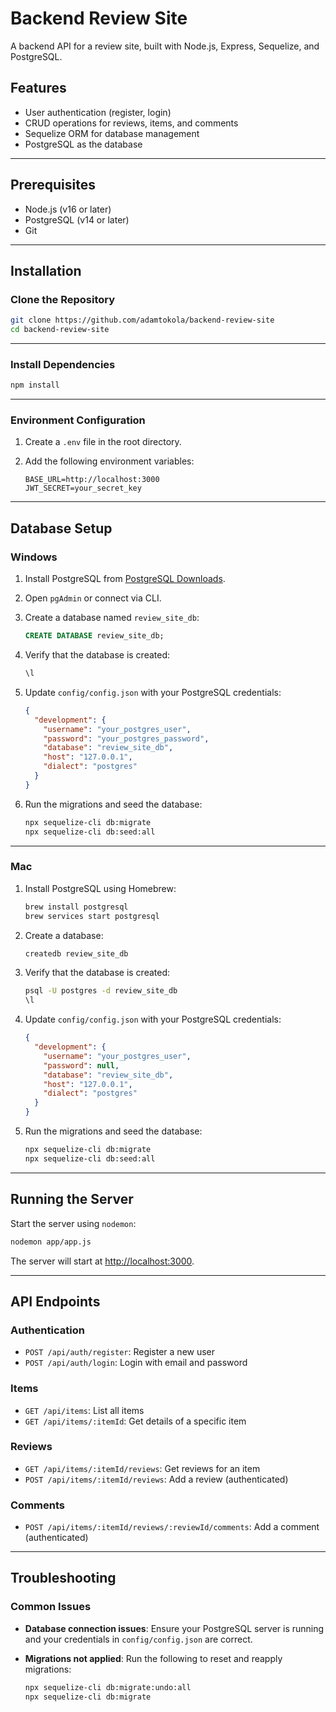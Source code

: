 # Backend Review Site

A backend API for a review site, built with Node.js, Express, Sequelize, and PostgreSQL.

## Features

- User authentication (register, login)
- CRUD operations for reviews, items, and comments
- Sequelize ORM for database management
- PostgreSQL as the database

---

## Prerequisites

- Node.js (v16 or later)
- PostgreSQL (v14 or later)
- Git

---

## Installation

### Clone the Repository

```bash
git clone https://github.com/adamtokola/backend-review-site
cd backend-review-site
```

---

### Install Dependencies

```bash
npm install
```

---

### Environment Configuration

1. Create a `.env` file in the root directory.
2. Add the following environment variables:

    ```plaintext
    BASE_URL=http://localhost:3000
    JWT_SECRET=your_secret_key
    ```

---

## Database Setup

### Windows

1. Install PostgreSQL from [PostgreSQL Downloads](https://www.postgresql.org/download/).
2. Open `pgAdmin` or connect via CLI.
3. Create a database named `review_site_db`:

    ```sql
    CREATE DATABASE review_site_db;
    ```

4. Verify that the database is created:

    ```sql
    \l
    ```

5. Update `config/config.json` with your PostgreSQL credentials:

    ```json
    {
      "development": {
        "username": "your_postgres_user",
        "password": "your_postgres_password",
        "database": "review_site_db",
        "host": "127.0.0.1",
        "dialect": "postgres"
      }
    }
    ```

6. Run the migrations and seed the database:

    ```bash
    npx sequelize-cli db:migrate
    npx sequelize-cli db:seed:all
    ```

---

### Mac

1. Install PostgreSQL using Homebrew:

    ```bash
    brew install postgresql
    brew services start postgresql
    ```

2. Create a database:

    ```bash
    createdb review_site_db
    ```

3. Verify that the database is created:

    ```bash
    psql -U postgres -d review_site_db
    \l
    ```

4. Update `config/config.json` with your PostgreSQL credentials:

    ```json
    {
      "development": {
        "username": "your_postgres_user",
        "password": null,
        "database": "review_site_db",
        "host": "127.0.0.1",
        "dialect": "postgres"
      }
    }
    ```

5. Run the migrations and seed the database:

    ```bash
    npx sequelize-cli db:migrate
    npx sequelize-cli db:seed:all
    ```

---

## Running the Server

Start the server using `nodemon`:

```bash
nodemon app/app.js
```

The server will start at [http://localhost:3000](http://localhost:3000).

---

## API Endpoints

### Authentication

- `POST /api/auth/register`: Register a new user
- `POST /api/auth/login`: Login with email and password

### Items

- `GET /api/items`: List all items
- `GET /api/items/:itemId`: Get details of a specific item

### Reviews

- `GET /api/items/:itemId/reviews`: Get reviews for an item
- `POST /api/items/:itemId/reviews`: Add a review (authenticated)

### Comments

- `POST /api/items/:itemId/reviews/:reviewId/comments`: Add a comment (authenticated)

---

## Troubleshooting

### Common Issues

- **Database connection issues**:
  Ensure your PostgreSQL server is running and your credentials in `config/config.json` are correct.

- **Migrations not applied**:
  Run the following to reset and reapply migrations:
  ```bash
  npx sequelize-cli db:migrate:undo:all
  npx sequelize-cli db:migrate
  ```
